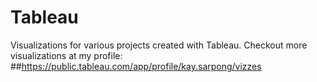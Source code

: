 # Tableau
Visualizations for various projects created with Tableau. Checkout more visualizations at my profile: ##https://public.tableau.com/app/profile/kay.sarpong/vizzes
